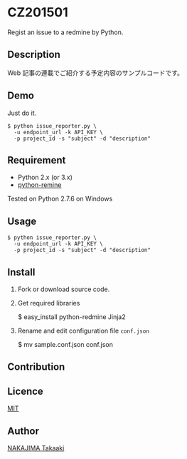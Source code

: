 CZ201501
========

Regist an issue to a redmine by Python.

## Description

Web 記事の連載でご紹介する予定内容のサンプルコードです。

## Demo

Just do it.

    $ python issue_reporter.py \
	  -u endpoint_url -k API_KEY \
      -p project_id -s "subject" -d "description"
  

## Requirement

* Python 2.x (or 3.x)
* [python-remine](http://python-redmine.readthedocs.org/)

Tested on Python 2.7.6 on Windows

## Usage

    $ python issue_reporter.py \
	  -u endpoint_url -k API_KEY \
      -p project_id -s "subject" -d "description"


## Install

1. Fork or download source code.

2. Get required libraries

    $ easy_install python-redmine Jinja2

3. Rename and edit configuration file ``conf.json``

    $ mv sample.conf.json conf.json

## Contribution

## Licence

[MIT](https://github.com/tcnksm/tool/blob/master/LICENCE)

## Author

[NAKAJIMA Takaaki](https://github.com/ryumei)
